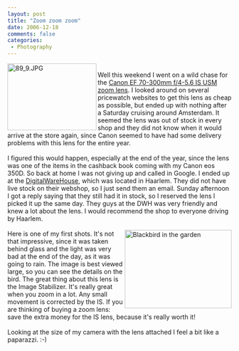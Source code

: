 ```yaml
---
layout: post
title: "Zoom zoom zoom"
date: 2006-12-18
comments: false
categories:
 - Photography
---
```


<div class='post'>
<img alt="89_9.JPG" src="http://blogs.hippo.nl/reijn/images/89_9.JPG" width="200" height="150" align="left"/><br/>Well this weekend I went on a wild chase for the <a href="http://www.canon-europe.com/For_Home/Product_Finder/Cameras/EF_Lenses/Image_Stabilization_Lenses/EF_70-300mm_f4-5.6_IS_USM/index.asp?ComponentID=306158&SourcePageID=26369#1" target="_blank">Canon EF 70-300mm f/4-5.6 IS USM zoom lens</a>. I looked around on several pricewatch websites to get this lens as cheap as possible, but ended up with nothing after a Saturday cruising around Amsterdam. It seemed the lens was out of stock in every shop and they did not know when it would arrive at the store again, since Canon seemed to have had some delivery problems with this lens for the entire year.<br/><br/>I figured this would happen, especially at the end of the year, since the lens was one of the items in the cashback book coming with my Canon eos 350D. So back at home I was not giving up and called in Google. I ended up at the <a href="http://www.digitalwarehouse.nl/" target="_blank">DigitalWareHouse</a>, which was located in Haarlem. They did not have live stock on their webshop, so I just send them an email. Sunday afternoon I got a reply saying that they still had it in stock, so I reserved the lens I picked it up the same day. They guys at the DWH was very friendly and knew a lot about the lens. I would recommend the shop to everyone driving by Haarlem.<br/><br/><a href="http://www.flickr.com/photos/reijnj/325357454/" title="Photo Sharing"><img src="http://static.flickr.com/136/325357454_3338957ba2_m.jpg" width="240" height="176" alt="Blackbird in the garden" align="right"/></a> Here is one of my first shots. It's not that impressive, since it was taken behind glass and the light was very bad at the end of the day, as it was going to rain. The image is best viewed large, so you can see the details on the bird. The great thing about this lens is the Image Stabilizer. It's really great when you zoom in a lot. Any small movement is corrected by the IS. If you are thinking of buying a zoom lens: save the extra money for the IS lens, because it's really worth it!<br/><br/>Looking at the size of my camera with the lens attached I feel a bit like a paparazzi. :-)<br/><br/><br/><br/></div>
